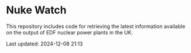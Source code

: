 # Nuke Watch

This repository includes code for retrieving the latest information available on the output of EDF nuclear power plants in the UK.

Last updated: 2024-12-08 21:13